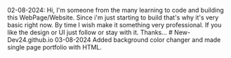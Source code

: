 02-08-2024: Hi, I'm someone from the many learning to code and building this WebPage/Website. Since i'm just starting to build that's why it's very basic right now. By time I wish make it something very professional. If you like the design or UI just follow or stay with it. Thanks... # New-Dev24.github.io
03-08-2024 Added background color changer and made single page portfolio with HTML.
